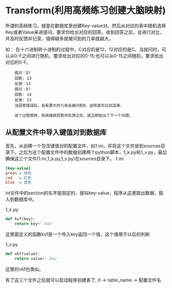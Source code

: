 # Transform(利用高频练习创建大脑映射)

所谓的高频练习，就是在数据库里创建Key-value对。然后从对应的表中随机选择Key或者Value来进提问，要求你给出对应的回答。收到回答之后，会进行对比，并及时反馈并记录，错得越多就被问到的几率就越大。

如：
		在十六进制转十进制的过程中，C对应的是12，12对应的是C。当提问时，可以从0-F之间进行随机，要求给出对应的0-15;也可以从0-15之间随机，要求给出对应的0-F。
		
		提问：D?
		回答: 13
		反馈：13
		提问：D?
		回答: 14
		反馈: 13
		当回答错误后，会有更大的几率会被问到D，这样就可以抗混淆.

		这个过程很快，系统接收回答并反馈之后，就立即给出了下一个问题。

## 从配置文件中导入键值对到数据库
    
首先，从创建一个包含键值对的配置文件，如1.ini，并将这个文件放到sources目录下。之后为这个配置文件中的数据创建两个python脚本，1_k.py和1_v.py，最后确保这三个文件(1.ini,1_k.py,1_v.py)在sources目录下。
1.ini
```ini
[key-value]
green = 绿色
red   = 红色
blue  = 蓝色
```
ini文件中的section的名字是固定的，就叫key-value，程序从这里取出数据，插入到数据库中。

1_k.py

```python
def kvf(key):
	return key+'.txt'
```
 这里面定义的函数kvf是一个传入key返回一个值，这个值用于以后的判断

1_v.py

```python
def vkf(value):
	return value+'.ini'
```
这里的vkf也类似。

有了这三个文件之后就可以启动程序创建表了, 0 -> table_name  -> 配置文件名


